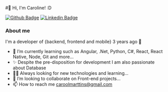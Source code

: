 
#👋 Hi, I'm Caroline! :D

[![Github Badge](https://img.shields.io/badge/-Github-000?style=flat-square&logo=Github&logoColor=white&link=https://github.com/fagnerpsantos)](https://github.com/Caroline1803)
[![Linkedin Badge](https://img.shields.io/badge/-LinkedIn-blue?style=flat-square&logo=Linkedin&logoColor=white&link=https://www.linkedin.com/in/fagnerpsantos/)](http://linkedin.com/in/caroline-martins-bispo-264837157)

### About me
I'm a developer of {backend, frontend and mobile} 3 years ago 💞️

- 🌱 I’m currently learning such as Angular, .Net, Python, C#, React, React Native, Node, Git and more...
- ✨ Despite the pre-disposition for development I am also passionate about Database 
- ✍🏼 Always looking for new technologies and learning...
- 💞️ I’m looking to collaborate on Front-end projects...
- 📫 How to reach me caroolmarttins@gmail.com 


<!---
Caroline1803/Caroline1803 is a ✨ special ✨ repository because its `README.md` (this file) appears on your GitHub profile.
You can click the Preview link to take a look at your changes.
--->
